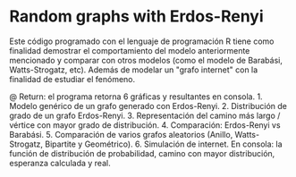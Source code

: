# Random graphs with Erdos-Renyi

Este código programado con el lenguaje de programación R tiene como finalidad demostrar el comportamiento del modelo anteriormente
mencionado y comparar con otros modelos (como el modelo de Barabási, Watts-Strogatz, etc). Además de modelar un "grafo internet" con
la finalidad de estudiar el fenómeno. 

@ Return: el programa retorna 6 gráficas y resultantes en consola.
          1. Modelo genérico de un grafo generado con Erdos-Renyi.
          2. Distribución de grado de un grafo Erdos-Renyi.
          3. Representación del camino más largo / vértice con mayor grado de distribución.
          4. Comparación: Erdos-Renyi vs Barabási.
          5. Comparación de varios grafos aleatorios (Anillo, Watts-Strogatz, Bipartite y Geométrico).
          6. Simulación de internet.
          En consola: la función de distribución de probabilidad, camino con mayor distribución, esperanza calculada y real.
